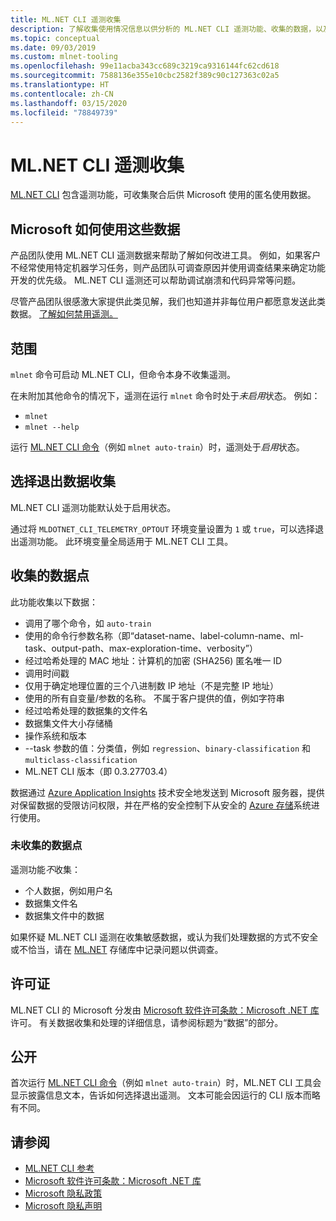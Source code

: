 ```yaml
---
title: ML.NET CLI 遥测收集
description: 了解收集使用情况信息以供分析的 ML.NET CLI 遥测功能、收集的数据，以及如何禁用遥测。 此外，还可以找到 .NET 许可协议的链接以及有关 Microsoft GDPR 合规性的信息。
ms.topic: conceptual
ms.date: 09/03/2019
ms.custom: mlnet-tooling
ms.openlocfilehash: 99e11acba343cc689c3219ca9316144fc62cd618
ms.sourcegitcommit: 7588136e355e10cbc2582f389c90c127363c02a5
ms.translationtype: HT
ms.contentlocale: zh-CN
ms.lasthandoff: 03/15/2020
ms.locfileid: "78849739"
---
```

# <a name="telemetry-collection-by-the-mlnet-cli"></a>ML.NET CLI 遥测收集

[ML.NET CLI](https://aka.ms/mlnet-cli) 包含遥测功能，可收集聚合后供 Microsoft 使用的匿名使用数据。

## <a name="how-microsoft-uses-the-data"></a>Microsoft 如何使用这些数据

产品团队使用 ML.NET CLI 遥测数据来帮助了解如何改进工具。 例如，如果客户不经常使用特定机器学习任务，则产品团队可调查原因并使用调查结果来确定功能开发的优先级。 ML.NET CLI 遥测还可以帮助调试崩溃和代码异常等问题。

尽管产品团队很感激大家提供此类见解，我们也知道并非每位用户都愿意发送此类数据。 [了解如何禁用遥测。](#opt-out-of-data-collection)

## <a name="scope"></a>范围

`mlnet` 命令可启动 ML.NET CLI，但命令本身不收集遥测。

在未附加其他命令的情况下，遥测在运行 `mlnet` 命令时处于*未启用*状态。 例如：

- `mlnet`
- `mlnet --help`

运行 [ML.NET CLI 命令](../reference/ml-net-cli-reference.md)（例如 `mlnet auto-train`）时，遥测处于*启用*状态。

## <a name="opt-out-of-data-collection"></a>选择退出数据收集

ML.NET CLI 遥测功能默认处于启用状态。

通过将 `MLDOTNET_CLI_TELEMETRY_OPTOUT` 环境变量设置为 `1` 或 `true`，可以选择退出遥测功能。 此环境变量全局适用于 ML.NET CLI 工具。

## <a name="data-points-collected"></a>收集的数据点

此功能收集以下数据：

- 调用了哪个命令，如 `auto-train`
- 使用的命令行参数名称（即“dataset-name、label-column-name、ml-task、output-path、max-exploration-time、verbosity”）
- 经过哈希处理的 MAC 地址：计算机的加密 (SHA256) 匿名唯一 ID
- 调用时间戳
- 仅用于确定地理位置的三个八进制数 IP 地址（不是完整 IP 地址）
- 使用的所有自变量/参数的名称。 不属于客户提供的值，例如字符串
- 经过哈希处理的数据集的文件名
- 数据集文件大小存储桶
- 操作系统和版本
- --task 参数的值：分类值，例如 `regression`、`binary-classification` 和 `multiclass-classification`
- ML.NET CLI 版本（即 0.3.27703.4）

数据通过 [Azure Application Insights](https://azure.microsoft.com/services/application-insights/) 技术安全地发送到 Microsoft 服务器，提供对保留数据的受限访问权限，并在严格的安全控制下从安全的 [Azure 存储](https://azure.microsoft.com/services/storage/)系统进行使用。

### <a name="data-points-not-collected"></a>未收集的数据点

遥测功能*不*收集：

- 个人数据，例如用户名
- 数据集文件名
- 数据集文件中的数据

如果怀疑 ML.NET CLI 遥测在收集敏感数据，或认为我们处理数据的方式不安全或不恰当，请在 [ML.NET](https://github.com/dotnet/machinelearning) 存储库中记录问题以供调查。

## <a name="license"></a>许可证

ML.NET CLI 的 Microsoft 分发由 [Microsoft 软件许可条款：Microsoft .NET 库](https://aka.ms/dotnet-core-eula)许可。 有关数据收集和处理的详细信息，请参阅标题为“数据”的部分。

## <a name="disclosure"></a>公开

首次运行 [ML.NET CLI 命令](../reference/ml-net-cli-reference.md)（例如 `mlnet auto-train`）时，ML.NET CLI 工具会显示披露信息文本，告诉如何选择退出遥测。 文本可能会因运行的 CLI 版本而略有不同。

## <a name="see-also"></a>请参阅

- [ML.NET CLI 参考](../reference/ml-net-cli-reference.md)
- [Microsoft 软件许可条款：Microsoft .NET 库](https://aka.ms/dotnet-core-eula)
- [Microsoft 隐私政策](https://www.microsoft.com/trustcenter/privacy/)
- [Microsoft 隐私声明](https://privacy.microsoft.com/privacystatement)
